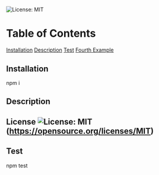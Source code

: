 # 
  ![License: MIT](https://img.shields.io/badge/License-MIT-yellow.svg)

  # Table of Contents
 [Installation](#install)
 [Description](#description)
 [Test](#test)
 [Fourth Example](#fourth-examplehttpwwwfourthexamplecom)

  ## Installation
  npm i
  
  ## Description
  

  ## License ![License: MIT](https://img.shields.io/badge/License-MIT-yellow.svg) (https://opensource.org/licenses/MIT)
  
  
  ## Test
  npm test
  
